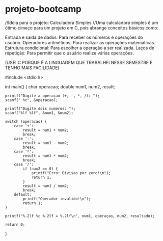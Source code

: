 # projeto-bootcamp
//Ideia para o projeto: Calculadora Simples
//Uma calculadora simples é um ótimo cimeço para um projeto em C, pois abrange conceitos básicos como:

Entrada e saída de dados: Para receber os números e operações do usuário.
Operadores aritméticos: Para realizar as operações matemáticas.
Estrutura condicional: Para escolher a operação a ser realizada.
Laços de repetição: Para permitir que o usuário realize várias operações.

(USEI C PORQUE É A LINGUAGEM QUE TRABALHEI NESSE SEMESTRE E TENHO MAIS FACILIDADE)








#include <stdio.h>

int main() {
    char operacao;
    double num1, num2, result;

    printf("Digite a operacao (+, -, *, /): ");
    scanf(" %c", &operacao);

    printf("Digite dois numeros: ");
    scanf("%lf %lf", &num1, &num2);

    switch (operacao) {
        case '+':
            result = num1 + num2;
            break;
        case '-':
            result = num1 - num2;
            break;
        case '*':
            result = num1 * num2;
            break;
        case '/':
            if (num2 == 0) {
                printf("Erro: Divisao por zero!\n");
                return 1;
            }
            result = num1 / num2;
            break;
        default:
            printf("Operador invalido!\n");
            return 1;
    }

    printf("%.2lf %c %.2lf = %.2lf\n", num1, operaçao, num2, resultado);

    return 0;
}

